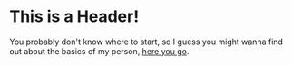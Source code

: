 # This is a Header!


You probably don't know where to start, so I guess you might wanna find out about the basics of my person, [here you go](aboutme.md).
